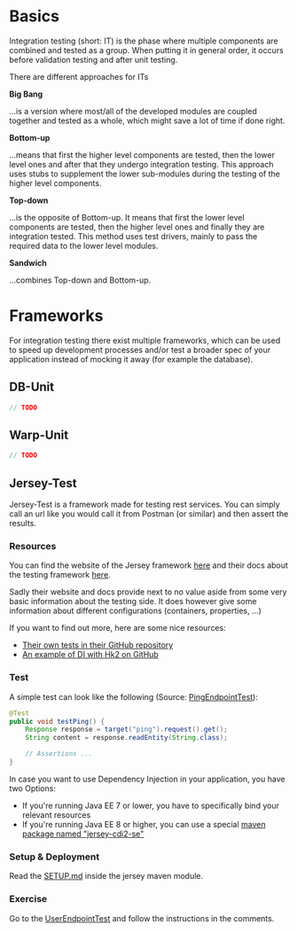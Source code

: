 # Basics

Integration testing (short: IT) is the phase where multiple components are combined and tested as a group. 
When putting it in general order, it occurs before validation testing and after unit testing.

There are different approaches for ITs

**Big Bang**

...is a version where most/all of the developed modules are coupled together and tested as a whole, which might save a lot of time if done right.

**Bottom-up**

...means that first the higher level components are tested, then the lower level ones and after that they undergo integration testing. This approach uses stubs to supplement the lower sub-modules during the testing of the higher level components.

**Top-down**

...is the opposite of Bottom-up. It means that first the lower level components are tested, then the higher level ones and finally they are integration tested. This method uses test drivers, mainly to pass the required data to the lower level modules.

**Sandwich**

...combines Top-down and Bottom-up.

# Frameworks

For integration testing there exist multiple frameworks, which can be used to speed up development processes and/or test a broader spec of your application instead of mocking it away (for example the database).

## DB-Unit

```java
// TODO
```

## Warp-Unit

```java
// TODO
```

## Jersey-Test

Jersey-Test is a framework made for testing rest services. 
You can simply call an url like you would call it from Postman (or similar) and then assert the results.

### Resources

You can find the website of the Jersey framework [here](https://eclipse-ee4j.github.io/jersey/) and their docs about the testing framework [here](https://eclipse-ee4j.github.io/jersey.github.io/documentation/latest/test-framework.html). 

Sadly their website and docs provide next to no value aside from some very basic information about the testing side. 
It does however give some information about different configurations (containers, properties, ...)

If you want to find out more, here are some nice resources:

- [Their own tests in their GitHub repository](https://github.com/eclipse-ee4j/jersey/tree/master/tests)
- [An example of DI with Hk2 on GitHub](https://github.com/m4nu56/jersey-hk2)

### Test

A simple test can look like the following (Source: [PingEndpointTest](jersey/src/test/java/com/gepardec/tdd/rest/PingEndpointTest.java)):

```java
@Test
public void testPing() {
    Response response = target("ping").request().get();
    String content = response.readEntity(String.class);

    // Assertions ...
}
```

In case you want to use Dependency Injection in your application, you have two Options:

- If you're running Java EE 7 or lower, you have to specifically bind your relevant resources
- If you're running Java EE 8 or higher, you can use a special [maven package named "jersey-cdi2-se"](#configuration)
### Setup & Deployment

Read the [SETUP.md](jersey/SETUP.md) inside the jersey maven module.

### Exercise

Go to the [UserEndpointTest](jersey/src/test/java/at/gepardec/trainings/tdd/jersey/rest/UserEndpointTest.java) and follow the instructions in the comments.